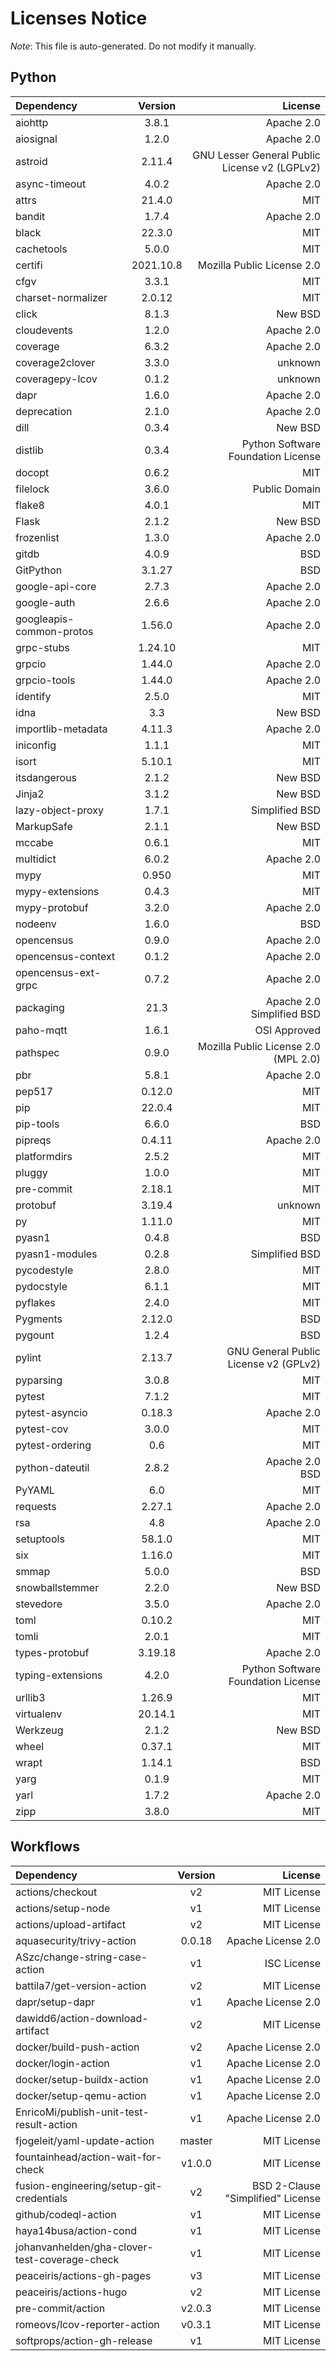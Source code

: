 # Licenses Notice
*Note*: This file is auto-generated. Do not modify it manually.
## Python
| Dependency | Version | License |
|:-----------|:-------:|--------:|
|aiohttp|3.8.1|Apache 2.0|
|aiosignal|1.2.0|Apache 2.0|
|astroid|2.11.4|GNU Lesser General Public License v2 (LGPLv2)|
|async-timeout|4.0.2|Apache 2.0|
|attrs|21.4.0|MIT|
|bandit|1.7.4|Apache 2.0|
|black|22.3.0|MIT|
|cachetools|5.0.0|MIT|
|certifi|2021.10.8|Mozilla Public License 2.0|
|cfgv|3.3.1|MIT|
|charset-normalizer|2.0.12|MIT|
|click|8.1.3|New BSD|
|cloudevents|1.2.0|Apache 2.0|
|coverage|6.3.2|Apache 2.0|
|coverage2clover|3.3.0|unknown|
|coveragepy-lcov|0.1.2|unknown|
|dapr|1.6.0|Apache 2.0|
|deprecation|2.1.0|Apache 2.0|
|dill|0.3.4|New BSD|
|distlib|0.3.4|Python Software Foundation License|
|docopt|0.6.2|MIT|
|filelock|3.6.0|Public Domain|
|flake8|4.0.1|MIT|
|Flask|2.1.2|New BSD|
|frozenlist|1.3.0|Apache 2.0|
|gitdb|4.0.9|BSD|
|GitPython|3.1.27|BSD|
|google-api-core|2.7.3|Apache 2.0|
|google-auth|2.6.6|Apache 2.0|
|googleapis-common-protos|1.56.0|Apache 2.0|
|grpc-stubs|1.24.10|MIT|
|grpcio|1.44.0|Apache 2.0|
|grpcio-tools|1.44.0|Apache 2.0|
|identify|2.5.0|MIT|
|idna|3.3|New BSD|
|importlib-metadata|4.11.3|Apache 2.0|
|iniconfig|1.1.1|MIT|
|isort|5.10.1|MIT|
|itsdangerous|2.1.2|New BSD|
|Jinja2|3.1.2|New BSD|
|lazy-object-proxy|1.7.1|Simplified BSD|
|MarkupSafe|2.1.1|New BSD|
|mccabe|0.6.1|MIT|
|multidict|6.0.2|Apache 2.0|
|mypy|0.950|MIT|
|mypy-extensions|0.4.3|MIT|
|mypy-protobuf|3.2.0|Apache 2.0|
|nodeenv|1.6.0|BSD|
|opencensus|0.9.0|Apache 2.0|
|opencensus-context|0.1.2|Apache 2.0|
|opencensus-ext-grpc|0.7.2|Apache 2.0|
|packaging|21.3|Apache 2.0<br/>Simplified BSD|
|paho-mqtt|1.6.1|OSI Approved|
|pathspec|0.9.0|Mozilla Public License 2.0 (MPL 2.0)|
|pbr|5.8.1|Apache 2.0|
|pep517|0.12.0|MIT|
|pip|22.0.4|MIT|
|pip-tools|6.6.0|BSD|
|pipreqs|0.4.11|Apache 2.0|
|platformdirs|2.5.2|MIT|
|pluggy|1.0.0|MIT|
|pre-commit|2.18.1|MIT|
|protobuf|3.19.4|unknown|
|py|1.11.0|MIT|
|pyasn1|0.4.8|BSD|
|pyasn1-modules|0.2.8|Simplified BSD|
|pycodestyle|2.8.0|MIT|
|pydocstyle|6.1.1|MIT|
|pyflakes|2.4.0|MIT|
|Pygments|2.12.0|BSD|
|pygount|1.2.4|BSD|
|pylint|2.13.7|GNU General Public License v2 (GPLv2)|
|pyparsing|3.0.8|MIT|
|pytest|7.1.2|MIT|
|pytest-asyncio|0.18.3|Apache 2.0|
|pytest-cov|3.0.0|MIT|
|pytest-ordering|0.6|MIT|
|python-dateutil|2.8.2|Apache 2.0<br/>BSD|
|PyYAML|6.0|MIT|
|requests|2.27.1|Apache 2.0|
|rsa|4.8|Apache 2.0|
|setuptools|58.1.0|MIT|
|six|1.16.0|MIT|
|smmap|5.0.0|BSD|
|snowballstemmer|2.2.0|New BSD|
|stevedore|3.5.0|Apache 2.0|
|toml|0.10.2|MIT|
|tomli|2.0.1|MIT|
|types-protobuf|3.19.18|Apache 2.0|
|typing-extensions|4.2.0|Python Software Foundation License|
|urllib3|1.26.9|MIT|
|virtualenv|20.14.1|MIT|
|Werkzeug|2.1.2|New BSD|
|wheel|0.37.1|MIT|
|wrapt|1.14.1|BSD|
|yarg|0.1.9|MIT|
|yarl|1.7.2|Apache 2.0|
|zipp|3.8.0|MIT|
## Workflows
| Dependency | Version | License |
|:-----------|:-------:|--------:|
|actions/checkout|v2|MIT License|
|actions/setup-node|v1|MIT License|
|actions/upload-artifact|v2|MIT License|
|aquasecurity/trivy-action|0.0.18|Apache License 2.0|
|ASzc/change-string-case-action|v1|ISC License|
|battila7/get-version-action|v2|MIT License|
|dapr/setup-dapr|v1|Apache License 2.0|
|dawidd6/action-download-artifact|v2|MIT License|
|docker/build-push-action|v2|Apache License 2.0|
|docker/login-action|v1|Apache License 2.0|
|docker/setup-buildx-action|v1|Apache License 2.0|
|docker/setup-qemu-action|v1|Apache License 2.0|
|EnricoMi/publish-unit-test-result-action|v1|Apache License 2.0|
|fjogeleit/yaml-update-action|master|MIT License|
|fountainhead/action-wait-for-check|v1.0.0|MIT License|
|fusion-engineering/setup-git-credentials|v2|BSD 2-Clause "Simplified" License|
|github/codeql-action|v1|MIT License|
|haya14busa/action-cond|v1|MIT License|
|johanvanhelden/gha-clover-test-coverage-check|v1|MIT License|
|peaceiris/actions-gh-pages|v3|MIT License|
|peaceiris/actions-hugo|v2|MIT License|
|pre-commit/action|v2.0.3|MIT License|
|romeovs/lcov-reporter-action|v0.3.1|MIT License|
|softprops/action-gh-release|v1|MIT License|
